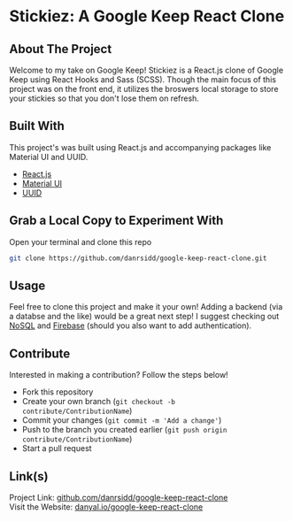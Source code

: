 # Stickiez: A Google Keep React Clone

## About The Project

Welcome to my take on Google Keep! Stickiez is a React.js clone of Google Keep using React Hooks and Sass (SCSS). Though the main focus of this project was on the front end, it utilizes the broswers local storage to store your stickies so that you don't lose them on refresh.

## Built With

This project's was built using React.js and accompanying packages like Material UI and UUID.

* [React.js](https://reactjs.org)
* [Material UI](https://material-ui.com)
* [UUID](https://www.npmjs.com/package/uuid)

## Grab a Local Copy to Experiment With

Open your terminal and clone this repo
   ```sh
   git clone https://github.com/danrsidd/google-keep-react-clone.git
   ```

## Usage

Feel free to clone this project and make it your own! Adding a backend (via a databse and the like) would be a great next step! I suggest checking out [NoSQL](https://www.mongodb.com/nosql-explained) and [Firebase](https://firebase.google.com) (should you also want to add authentication).

## Contribute

Interested in making a contribution? Follow the steps below!

- Fork this repository
- Create your own branch (`git checkout -b contribute/ContributionName`)
- Commit your changes (`git commit -m 'Add a change'`)
- Push to the branch you created earlier (`git push origin contribute/ContributionName`)
- Start a pull request

## Link(s)

Project Link: [github.com/danrsidd/google-keep-react-clone](https://github.com/danrsidd/google-keep-react-clone)\
Visit the Website: [danyal.io/google-keep-react-clone](https://danyal.io/google-keep-react-clone/)
